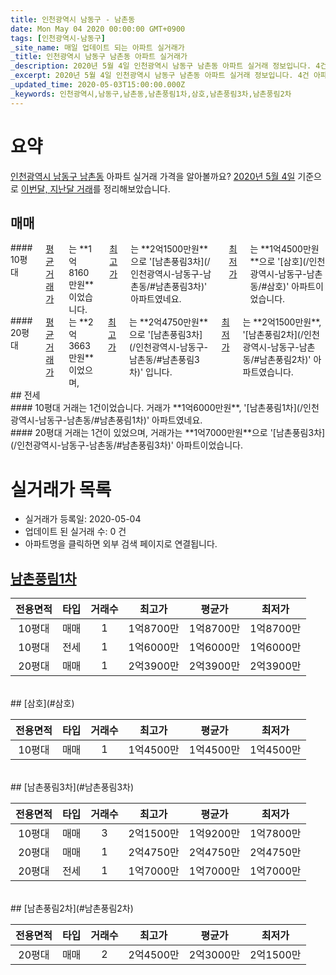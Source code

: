 ```yaml
---
title: 인천광역시 남동구 - 남촌동
date: Mon May 04 2020 00:00:00 GMT+0900
tags: [인천광역시-남동구]
_site_name: 매일 업데이트 되는 아파트 실거래가
_title: 인천광역시 남동구 남촌동 아파트 실거래가
_description: 2020년 5월 4일 인천광역시 남동구 남촌동 아파트 실거래 정보입니다. 4건 아파트 정보가 있습니다.
_excerpt: 2020년 5월 4일 인천광역시 남동구 남촌동 아파트 실거래 정보입니다. 4건 아파트 정보가 있습니다.
_updated_time: 2020-05-03T15:00:00.000Z
_keywords: 인천광역시,남동구,남촌동,남촌풍림1차,삼호,남촌풍림3차,남촌풍림2차
---
```





# 요약
<ins>인천광역시 남동구 남촌동</ins> 아파트 실거래 가격을 알아볼까요? <ins>2020년 5월 4일</ins> 기준으로 <ins>이번달, 지난달 거래</ins>를 정리해보았습니다.

## 매매
<div class="container">
<div class="six columns" markdown="1">
#### 10평대
<ins>평균 거래가</ins>는 **1억8160만원**이었습니다. <ins>최고가</ins>는 **2억1500만원**으로 '[남촌풍림3차](/인천광역시-남동구-남촌동/#남촌풍림3차)' 아파트였네요. <ins>최저가</ins>는 **1억4500만원**으로 '[삼호](/인천광역시-남동구-남촌동/#삼호)' 아파트이었습니다.
</div>
<div class="six columns" markdown="1">
#### 20평대
<ins>평균 거래가</ins>는 **2억3663만원**이었으며, <ins>최고가</ins>는 **2억4750만원**으로 '[남촌풍림3차](/인천광역시-남동구-남촌동/#남촌풍림3차)' 입니다. <ins>최저가</ins>는 **2억1500만원**, '[남촌풍림2차](/인천광역시-남동구-남촌동/#남촌풍림2차)' 아파트였습니다.
</div>
</div>
## 전세
<div class="container">
<div class="six columns" markdown="1">
#### 10평대
거래는 1건이었습니다. 거래가 **1억6000만원**, '[남촌풍림1차](/인천광역시-남동구-남촌동/#남촌풍림1차)' 아파트였네요.
</div>
<div class="six columns" markdown="1">
#### 20평대
거래는 1건이 있었으며, 거래가는 **1억7000만원**으로 '[남촌풍림3차](/인천광역시-남동구-남촌동/#남촌풍림3차)' 아파트이었습니다.
</div>
</div>



# 실거래가 목록
- 실거래가 등록일: 2020-05-04
- 업데이트 된 실거래 수: 0 건
- 아파트명을 클릭하면 외부 검색 페이지로 연결됩니다.

## [남촌풍림1차](#남촌풍림1차)

|전용면적|타입|거래수|최고가|평균가|최저가|
|:---:|:---:|:---:|:---:|:---:|:---:|
|10평대|<span class="deal-type-1">매매</span>|1|1억8700만|1억8700만|1억8700만|
|10평대|<span class="deal-type-2">전세</span>|1|1억6000만|1억6000만|1억6000만|
|20평대|<span class="deal-type-1">매매</span>|1|2억3900만|2억3900만|2억3900만|

<br/>
## [삼호](#삼호)

|전용면적|타입|거래수|최고가|평균가|최저가|
|:---:|:---:|:---:|:---:|:---:|:---:|
|10평대|<span class="deal-type-1">매매</span>|1|1억4500만|1억4500만|1억4500만|

<br/>
## [남촌풍림3차](#남촌풍림3차)

|전용면적|타입|거래수|최고가|평균가|최저가|
|:---:|:---:|:---:|:---:|:---:|:---:|
|10평대|<span class="deal-type-1">매매</span>|3|2억1500만|1억9200만|1억7800만|
|20평대|<span class="deal-type-1">매매</span>|1|2억4750만|2억4750만|2억4750만|
|20평대|<span class="deal-type-2">전세</span>|1|1억7000만|1억7000만|1억7000만|

<br/>
## [남촌풍림2차](#남촌풍림2차)

|전용면적|타입|거래수|최고가|평균가|최저가|
|:---:|:---:|:---:|:---:|:---:|:---:|
|20평대|<span class="deal-type-1">매매</span>|2|2억4500만|2억3000만|2억1500만|

<br/>



